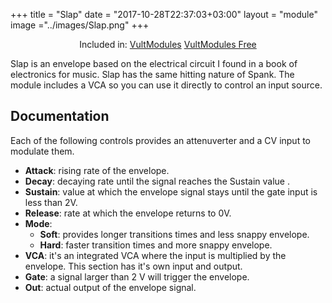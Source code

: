 +++
title = "Slap"
date = "2017-10-28T22:37:03+03:00"
layout = "module"
image ="../images/Slap.png"
+++

<center>Included in: <a href="/premium/" class="btn btn-primary" role="button">VultModules</a> <a href="/free/" class="btn btn-primary" role="button">VultModules Free</a> </center>


Slap is an envelope based on the electrical circuit I found in a book of electronics for music. Slap has the same hitting nature of Spank. The module includes a VCA so you can use it directly to control an input source.

## Documentation

Each of the following controls provides an attenuverter and a CV input to modulate them.

- **Attack**: rising rate of the envelope.
- **Decay**: decaying rate until the signal reaches the Sustain value .
- **Sustain**: value at which the envelope signal stays until the gate input is less than 2V.
- **Release**: rate at which the envelope returns to 0V.
- **Mode**:
   - **Soft**: provides longer transitions times and less snappy envelope.
   - **Hard**: faster transition times and more snappy envelope.
- **VCA**: it's an integrated VCA where the input is multiplied by the envelope. This section has it's own input and output.
- **Gate**: a signal larger than 2 V will trigger the envelope.
- **Out**: actual output of the envelope signal.



